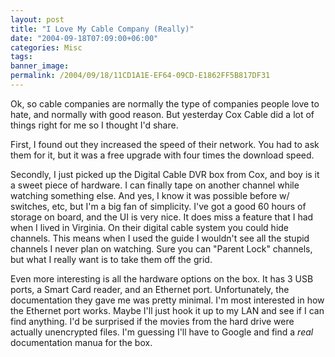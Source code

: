 ```yaml
---
layout: post
title: "I Love My Cable Company (Really)"
date: "2004-09-18T07:09:00+06:00"
categories: Misc 
tags: 
banner_image: 
permalink: /2004/09/18/11CD1A1E-EF64-09CD-E1862FF5B817DF31
---
```


Ok, so cable companies are normally the type of companies people love to hate, and normally with good reason. But yesterday Cox Cable did a lot of things right for me so I thought I'd share.

First, I found out they increased the speed of their network. You had to ask them for it, but it was a free upgrade with four times the download speed.

Secondly, I just picked up the Digital Cable DVR box from Cox, and boy is it a sweet piece of hardware. I can finally tape on another channel while watching something else. And yes, I know it was possible before w/ switches, etc, but I'm a big fan of simplicity. I've got a good 60 hours of storage on board, and the UI is very nice. It does miss a feature that I had when I lived in Virginia. On their digital cable system you could hide channels. This means when I used the guide I wouldn't see all the stupid channels I never plan on watching. Sure you can "Parent Lock" channels, but what I really want is to take them off the grid.

Even more interesting is all the hardware options on the box. It has 3 USB ports, a Smart Card reader, and an Ethernet port. Unfortunately, the documentation they gave me was pretty minimal. I'm most interested in how the Ethernet port works. Maybe I'll just hook it up to my LAN and see if I can find anything. I'd be surprised if the movies from the hard drive were actually unencrypted files. I'm guessing I'll have to Google and find a <i>real</i> documentation manua for the box.